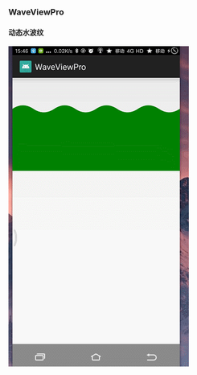 ### WaveViewPro
#### 动态水波纹 

![](https://github.com/Xbean1024/WaveViewPro/blob/master/gif/wave.gif)
